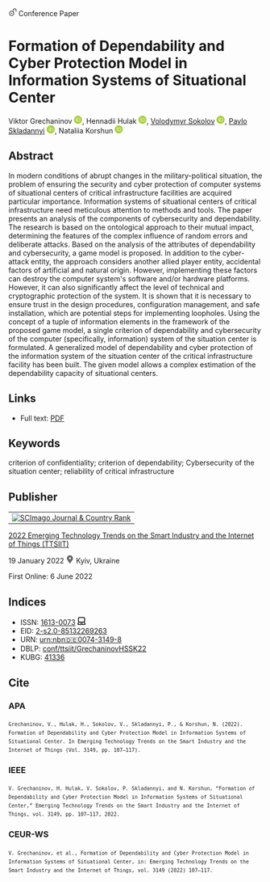 <img src="/icons/unlock.svg" width="16" height="16"> Conference Paper

# Formation of Dependability and Cyber Protection Model in Information Systems of Situational Center

Viktor Grechaninov <a href="https://orcid.org/0000-0001-6268-3204" target="_blank"><img src="/icons/orcid.svg" width="16" height="16"></a>,
Hennadii Hulak <a href="https://orcid.org/0000-0001-9131-9233" target="_blank"><img src="/icons/orcid.svg" width="16" height="16"></a>,
<a href="/">Volodymyr Sokolov</a> <a href="https://orcid.org/0000-0002-9349-7946" target="_blank"><img src="/icons/orcid.svg" width="16" height="16"></a>,
<a href="https://pavlo-skladannyi.github.io/">Pavlo Skladannyi</a> <a href="https://orcid.org/0000-0002-7775-6039" target="_blank"><img src="/icons/orcid.svg" width="16" height="16"></a>,
Nataliia Korshun <a href="https://orcid.org/0000-0003-2908-970X" target="_blank"><img src="/icons/orcid.svg" width="16" height="16"></a>

## Abstract

In modern conditions of abrupt changes in the military-political situation, the problem of ensuring the security and cyber protection of computer systems of situational centers of critical infrastructure facilities are acquired particular importance. Information systems of situational centers of critical infrastructure need meticulous attention to methods and tools. The paper presents an analysis of the components of cybersecurity and dependability. The research is based on the ontological approach to their mutual impact, determining the features of the complex influence of random errors and deliberate attacks. Based on the analysis of the attributes of dependability and cybersecurity, a game model is proposed. In addition to the cyber-attack entity, the approach considers another allied player entity, accidental factors of artificial and natural origin. However, implementing these factors can destroy the computer system's software and/or hardware platforms. However, it can also significantly affect the level of technical and cryptographic protection of the system. It is shown that it is necessary to ensure trust in the design procedures, configuration management, and safe installation, which are potential steps for implementing loopholes. Using the concept of a tuple of information elements in the framework of the proposed game model, a single criterion of dependability and cybersecurity of the computer (specifically, information) system of the situation center is formulated. A generalized model of dependability and cyber protection of the information system of the situation center of the critical infrastructure facility has been built. The given model allows a complex estimation of the dependability capacity of situational centers.

## Links

* Full text: [PDF](https://ceur-ws.org/Vol-3149/paper11.pdf)

## Keywords

criterion of confidentiality; criterion of dependability; Cybersecurity of the situation center; reliability of critical infrastructure

## Publisher

<table>
<tr>
<td>
<a href="https://www.scimagojr.com/journalsearch.php?q=21100218356&amp;tip=sid&amp;exact=no" title="SCImago Journal &amp; Country Rank"><img border="0" src="https://www.scimagojr.com/journal_img.php?id=21100218356" alt="SCImago Journal &amp; Country Rank"  /></a>
</td>
</tr>
</table>

[2022 Emerging Technology Trends on the Smart Industry and the Internet of Things (TTSIIT)](https://ceur-ws.org/Vol-3149/)

19 January 2022 <img src="/icons/location-pin.svg" width="16" height="16"> Kyiv, Ukraine

First Online: 6 June 2022

## Indices

* ISSN: [1613-0073](https://portal.issn.org/resource/ISSN/1613-0073) <img src="/icons/online.svg" width="16" height="16">
* EID: [2-s2.0-85132269263](http://www.scopus.com/record/display.url?origin=inward&eid=2-s2.0-85132269263)
* URN: [urn:nbn:de:0074-3149-8](https://nbn-resolving.org/xml/urn:nbn:de:0074-3149-8)
* DBLP: [conf/ttsiit/GrechaninovHSSK22](https://dblp.org/rec/conf/ttsiit/GrechaninovHSSK22)
* KUBG: [41336](http://elibrary.kubg.edu.ua/id/eprint/41336/)

## Cite

### APA

<small>`Grechaninov, V., Hulak, H., Sokolov, V., Skladannyi, P., & Korshun, N. (2022). Formation of Dependability and Cyber Protection Model in Information Systems of Situational Center. In Emerging Technology Trends on the Smart Industry and the Internet of Things (Vol. 3149, pp. 107–117).`</small>

### IEEE

<small>`V. Grechaninov, H. Hulak, V. Sokolov, P. Skladannyi, and N. Korshun, “Formation of Dependability and Cyber Protection Model in Information Systems of Situational Center,” Emerging Technology Trends on the Smart Industry and the Internet of Things, vol. 3149, pp. 107–117, 2022.`</small>

### CEUR-WS

<small>`V. Grechaninov, et al., Formation of Dependability and Cyber Protection Model in Information Systems of Situational Center, in: Emerging Technology Trends on the Smart Industry and the Internet of Things, vol. 3149 (2022) 107–117.`</small>